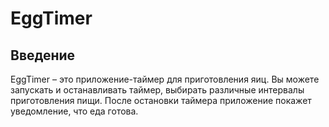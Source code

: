 EggTimer
============================================================================

Введение
------------

EggTimer – это приложение-таймер для приготовления яиц.
Вы можете запускать и останавливать таймер, выбирать различные интервалы приготовления пищи.
После остановки таймера приложение покажет уведомление, что еда готова.